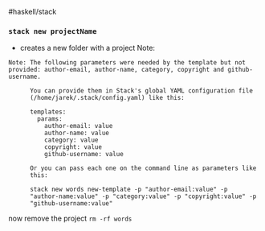#haskell/stack

### `stack new projectName`
- creates a new folder with a project
Note:
```
Note: The following parameters were needed by the template but not provided: author-email, author-name, category, copyright and github-username.
      
      You can provide them in Stack's global YAML configuration file
      (/home/jarek/.stack/config.yaml) like this:
      
      templates:
        params:
          author-email: value
          author-name: value
          category: value
          copyright: value
          github-username: value
      
      Or you can pass each one on the command line as parameters like
      this:
      
      stack new words new-template -p "author-email:value" -p
      "author-name:value" -p "category:value" -p "copyright:value" -p
      "github-username:value"

```

now remove the project `rm -rf words`




